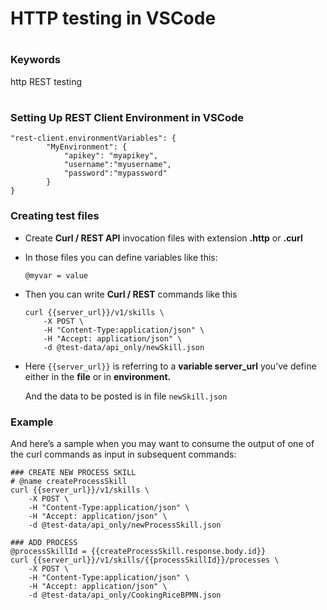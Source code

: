 # HTTP testing in VSCode

#
### Keywords
http REST testing
#

### Setting Up REST Client Environment in VSCode

```
"rest-client.environmentVariables": {
        "MyEnvironment": {
            "apikey": "myapikey",
            "username":"myusername",
            "password":"mypassword"
        }
}
```
### Creating test files
- Create **Curl / REST API** invocation files with extension **.http** or **.curl**

- In those files you can define variables like this:
    
    `@myvar = value`

- Then you can write **Curl / REST** commands like this

    ```
    curl {{server_url}}/v1/skills \
        -X POST \
        -H "Content-Type:application/json" \ 
        -H "Accept: application/json" \
        -d @test-data/api_only/newSkill.json
    ```
-   Here `{{server_url}}` is referring to a **variable server_url** you’ve define either in the **file** or in **environment.**

    And the data to be posted is in file `newSkill.json`

### Example
And here’s a sample when you may want to consume the output of one of the curl commands as input in subsequent commands:

```
### CREATE NEW PROCESS SKILL
# @name createProcessSkill
curl {{server_url}}/v1/skills \
    -X POST \
    -H "Content-Type:application/json" \ 
    -H "Accept: application/json" \
    -d @test-data/api_only/newProcessSkill.json

### ADD PROCESS
@processSkillId = {{createProcessSkill.response.body.id}}
curl {{server_url}}/v1/skills/{{processSkillId}}/processes \
    -X POST \
    -H "Content-Type:application/json" \
    -H "Accept: application/json" \
    -d @test-data/api_only/CookingRiceBPMN.json
```